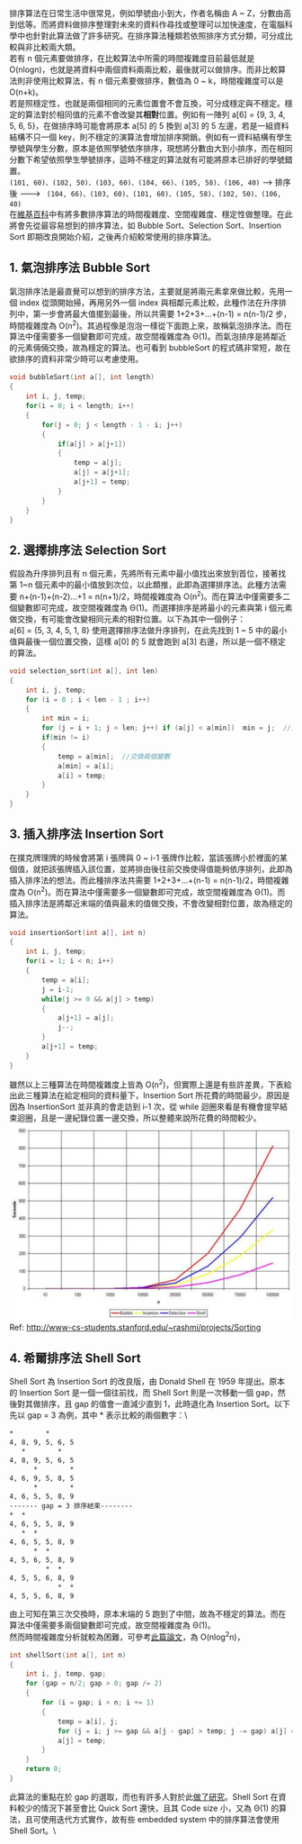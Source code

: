 排序算法在日常生活中很常見，例如學號由小到大，作者名稱由 A ~ Z，分數由高到低等。而將資料做排序整理對未來的資料作尋找或整理可以加快速度，在電腦科學中也針對此算法做了許多研究。在排序算法種類若依照排序方式分類，可分成比較與非比較兩大類。\
若有 n 個元素要做排序，在比較算法中所需的時間複雜度目前最低就是 O(nlogn)，也就是將資料中兩個資料兩兩比較，最後就可以做排序。而非比較算法則非使用比較算法，有 n 個元素要做排序，數值為 0 ~ k，時間複雜度可以是 O(n+k)。\
若是照穩定性，也就是兩個相同的元素位置會不會互換，可分成穩定與不穩定。穩定的算法對於相同值的元素不會改變其**相對**位置。例如有一陣列 a[6] = {9, 3, 4, 5, 6, 5}，在做排序時可能會將原本 a[5] 的 5 換到 a[3] 的 5 左邊，若是一組資料結構不只一個 key，則不穩定的演算法會增加排序開銷。例如有一資料結構有學生學號與學生分數，原本是依照學號依序排序，現想將分數由大到小排序，而在相同分數下希望依照學生學號排序，這時不穩定的算法就有可能將原本已排好的學號錯置。\
```(101, 60)、(102, 50)、(103, 60)、(104, 66)、(105, 58)、(106, 40)``` --> 排序後 ---> ``` (104, 66)、(103, 60)、(101, 60)、(105, 58)、(102, 50)、(106, 40)```\
在[維基百科](https://en.wikipedia.org/wiki/Sorting_algorithm)中有將多數排序算法的時間複雜度、空間複雜度、穩定性做整理。在此將會先從最容易想到的排序算法，如 Bubble Sort、Selection Sort、Insertion Sort 即期改良開始介紹，之後再介紹較常使用的排序算法。

## 1. 氣泡排序法 Bubble Sort
氣泡排序法是最直覺可以想到的排序方法，主要就是將兩元素拿來做比較，先用一個 index 從頭開始掃，再用另外一個 index 與相鄰元素比較，此種作法在升序排列中，第一步會將最大值擺到最後，所以共需要 1+2+3+...+(n-1) = n(n-1)/2 步，時間複雜度為 O(n<sup>2</sup>)。其過程像是泡泡一樣從下面跑上來，故稱氣泡排序法。而在算法中僅需要多一個變數即可完成，故空間複雜度為 Θ(1)。而氣泡排序是將鄰近的元素倆倆交換，故為穩定的算法。也可看到 bubbleSort 的程式碼非常短，故在欲排序的資料非常少時可以考慮使用。
```C
void bubbleSort(int a[], int length)
{
    int i, j, temp;
    for(i = 0; i < length; i++)
    {
        for(j = 0; j < length - 1 - i; j++)
        {
            if(a[j] > a[j+1])
            {
                temp = a[j];
                a[j] = a[j+1];
                a[j+1] = temp;
            }
        }
    }
}
```
## 2. 選擇排序法 Selection Sort
假設為升序排列且有 n 個元素，先將所有元素中最小值找出來放到首位，接著找第 1~n 個元素中的最小值放到次位，以此類推，此即為選擇排序法。此種方法需要 n+(n-1)+(n-2)...+1 = n(n+1)/2，時間複雜度為 O(n<sup>2</sup>)。而在算法中僅需要多二個變數即可完成，故空間複雜度為 Θ(1)。而選擇排序是將最小的元素與第 i 個元素做交換，有可能會改變相同元素的相對位置。以下為其中一個例子： \
a[6] = {5, 3, 4, 5, 1, 8} 使用選擇排序法做升序排列，在此先找到 1 ~ 5 中的最小值與最後一個位置交換，這樣 a[0] 的 5 就會跑到 a[3] 右邊，所以是一個不穩定的算法。
```C
void selection_sort(int a[], int len) 
{
    int i, j, temp;
    for (i = 0 ; i < len - 1 ; i++)
    {
        int min = i;
        for (j = i + 1; j < len; j++) if (a[j] < a[min])  min = j;  //走訪未排序的元素，找到並紀錄最小值
        if(min != i)
        {
            temp = a[min];  //交換兩個變數
            a[min] = a[i];
            a[i] = temp;
        }
    }
}
```
## 3. 插入排序法 Insertion Sort
在撲克牌理牌的時候會將第 i 張牌與 0 ~ i-1 張牌作比較，當該張牌小於裡面的某個值，就把該張牌插入該位置，並將排由後往前交換使得值能夠依序排列，此即為插入排序法的想法。而此種排序法共需要 1+2+3+...+(n-1) = n(n-1)/2，時間複雜度為 O(n<sup>2</sup>)。而在算法中僅需要多一個變數即可完成，故空間複雜度為 Θ(1)。而插入排序法是將鄰近末端的值與最末的值做交換，不會改變相對位置，故為穩定的算法。
```C
void insertionSort(int a[], int n)
{
    int i, j, temp;
    for(i = 1; i < n; i++)
    {
        temp = a[i];
        j = i-1;
        while(j >= 0 && a[j] > temp)
        {
            a[j+1] = a[j];
            j--;
        }
        a[j+1] = temp;
    }
}
```
雖然以上三種算法在時間複雜度上皆為 O(n<sup>2</sup>)，但實際上還是有些許差異，下表給出此三種算法在給定相同的資料量下，Insertion Sort 所花費的時間最少。原因是因為 InsertionSort 並非真的會走訪到 i-1 次，從 while 迴圈來看是有機會提早結束迴圈，且是一邊紀錄位置一邊交換，所以整體來說所花費的時間較少。
![img](pic/nn.jpg) \
Ref: http://www-cs-students.stanford.edu/~rashmi/projects/Sorting 

## 4. 希爾排序法 Shell Sort
Shell Sort 為 Insertion Sort 的改良版，由 Donald Shell 在 1959 年提出。原本的 Insertion Sort 是一個一個往前找，而 Shell Sort 則是一次移動一個 gap，然後對其做排序，且 gap 的值會一直減少直到 1，此時退化為 Insertion Sort。以下先以 gap = 3 為例，其中 * 表示比較的兩個數字：\
```
*        *
4, 8, 9, 5, 6, 5
   *        *
4, 8, 9, 5, 6, 5
      *        *
4, 6, 9, 5, 8, 5
      *        *
4, 6, 5, 5, 8, 9
------- gap = 3 排序結束--------
*  *
4, 6, 5, 5, 8, 9
   *  *
4, 6, 5, 5, 8, 9
      *  *
4, 5, 6, 5, 8, 9
         *  *
4, 5, 5, 6, 8, 9
            *  *
4, 5, 5, 6, 8, 9
```
由上可知在第三次交換時，原本末端的 5 跑到了中間，故為不穩定的算法。而在算法中僅需要多兩個變數即可完成，故空間複雜度為 Θ(1)。\
然而時間複雜度分析就較為困難，可參考[此篇論文](https://www.cs.princeton.edu/~rs/shell/paperF.pdf)，為 O(nlog<sup>2</sup>n)，
```C
int shellSort(int a[], int n)
{
    int i, j, temp, gap;
    for (gap = n/2; gap > 0; gap /= 2)
    {
        for (i = gap; i < n; i += 1)
        {
            temp = a[i], j;           
            for (j = i; j >= gap && a[j - gap] > temp; j -= gap) a[j] = a[j - gap];
            a[j] = temp;
        }
    }
    return 0;
}
```
此算法的重點在於 gap 的選取，而也有許多人對於此[做了研究](https://en.wikipedia.org/wiki/Shellsort#Gap_sequences)。Shell Sort 在資料較少的情況下甚至會比 Quick Sort 還快，且其 Code size 小，又為 Θ(1) 的算法，且可使用迭代方式實作，故有些 embedded system 中的排序算法會使用 Shell Sort。\
